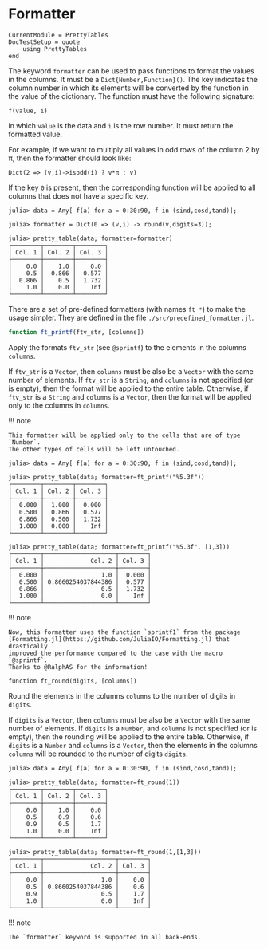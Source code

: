 Formatter
=========

```@meta
CurrentModule = PrettyTables
DocTestSetup = quote
    using PrettyTables
end
```

The keyword `formatter` can be used to pass functions to format the values in
the columns. It must be a `Dict{Number,Function}()`. The key indicates the
column number in which its elements will be converted by the function in the
value of the dictionary. The function must have the following signature:

    f(value, i)

in which `value` is the data and `i` is the row number. It must return the
formatted value.

For example, if we want to multiply all values in odd rows of the column 2 by π,
then the formatter should look like:

    Dict(2 => (v,i)->isodd(i) ? v*π : v)

If the key `0` is present, then the corresponding function will be applied to
all columns that does not have a specific key.

```jldoctest
julia> data = Any[ f(a) for a = 0:30:90, f in (sind,cosd,tand)];

julia> formatter = Dict(0 => (v,i) -> round(v,digits=3));

julia> pretty_table(data; formatter=formatter)
┌────────┬────────┬────────┐
│ Col. 1 │ Col. 2 │ Col. 3 │
├────────┼────────┼────────┤
│    0.0 │    1.0 │    0.0 │
│    0.5 │  0.866 │  0.577 │
│  0.866 │    0.5 │  1.732 │
│    1.0 │    0.0 │    Inf │
└────────┴────────┴────────┘
```

There are a set of pre-defined formatters (with names `ft_*`) to make the
usage simpler. They are defined in the file `./src/predefined_formatter.jl`.

```julia
function ft_printf(ftv_str, [columns])
```

Apply the formats `ftv_str` (see `@sprintf`) to the elements in the columns
`columns`.

If `ftv_str` is a `Vector`, then `columns` must be also be a `Vector` with the
same number of elements. If `ftv_str` is a `String`, and `columns` is not
specified (or is empty), then the format will be applied to the entire table.
Otherwise, if `ftv_str` is a `String` and `columns` is a `Vector`, then the
format will be applied only to the columns in `columns`.

!!! note

    This formatter will be applied only to the cells that are of type `Number`.
    The other types of cells will be left untouched.

```jldoctest
julia> data = Any[ f(a) for a = 0:30:90, f in (sind,cosd,tand)];

julia> pretty_table(data; formatter=ft_printf("%5.3f"))
┌────────┬────────┬────────┐
│ Col. 1 │ Col. 2 │ Col. 3 │
├────────┼────────┼────────┤
│  0.000 │  1.000 │  0.000 │
│  0.500 │  0.866 │  0.577 │
│  0.866 │  0.500 │  1.732 │
│  1.000 │  0.000 │    Inf │
└────────┴────────┴────────┘

julia> pretty_table(data; formatter=ft_printf("%5.3f", [1,3]))
┌────────┬────────────────────┬────────┐
│ Col. 1 │             Col. 2 │ Col. 3 │
├────────┼────────────────────┼────────┤
│  0.000 │                1.0 │  0.000 │
│  0.500 │ 0.8660254037844386 │  0.577 │
│  0.866 │                0.5 │  1.732 │
│  1.000 │                0.0 │    Inf │
└────────┴────────────────────┴────────┘
```

!!! note

    Now, this formatter uses the function `sprintf1` from the package
    [Formatting.jl](https://github.com/JuliaIO/Formatting.jl) that drastically
    improved the performance compared to the case with the macro `@sprintf`.
    Thanks to @RalphAS for the information!

```
function ft_round(digits, [columns])
```

Round the elements in the columns `columns` to the number of digits in `digits`.

If `digits` is a `Vector`, then `columns` must be also be a `Vector` with the
same number of elements. If `digits` is a `Number`, and `columns` is not
specified (or is empty), then the rounding will be applied to the entire table.
Otherwise, if `digits` is a `Number` and `columns` is a `Vector`, then the
elements in the columns `columns` will be rounded to the number of digits
`digits`.

```jldoctest
julia> data = Any[ f(a) for a = 0:30:90, f in (sind,cosd,tand)];

julia> pretty_table(data; formatter=ft_round(1))
┌────────┬────────┬────────┐
│ Col. 1 │ Col. 2 │ Col. 3 │
├────────┼────────┼────────┤
│    0.0 │    1.0 │    0.0 │
│    0.5 │    0.9 │    0.6 │
│    0.9 │    0.5 │    1.7 │
│    1.0 │    0.0 │    Inf │
└────────┴────────┴────────┘

julia> pretty_table(data; formatter=ft_round(1,[1,3]))
┌────────┬────────────────────┬────────┐
│ Col. 1 │             Col. 2 │ Col. 3 │
├────────┼────────────────────┼────────┤
│    0.0 │                1.0 │    0.0 │
│    0.5 │ 0.8660254037844386 │    0.6 │
│    0.9 │                0.5 │    1.7 │
│    1.0 │                0.0 │    Inf │
└────────┴────────────────────┴────────┘
```

!!! note

    The `formatter` keyword is supported in all back-ends.
